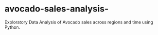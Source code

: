 # avocado-sales-analysis-
Exploratory Data Analysis of Avocado sales across regions and time using Python.
